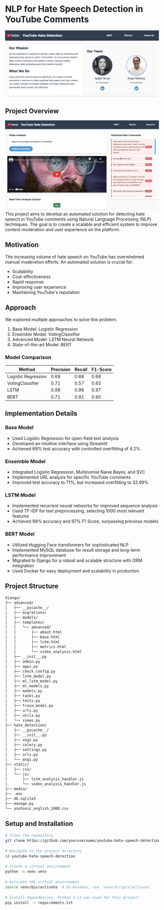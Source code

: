 # NLP for Hate Speech Detection in YouTube Comments
![alt text](image.png)

## Project Overview
![alt text](image-1.png)
This project aims to develop an automated solution for detecting hate speech in YouTube comments using Natural Language Processing (NLP) techniques. The goal is to create a scalable and efficient system to improve content moderation and user experience on the platform.

## Motivation

The increasing volume of hate speech on YouTube has overwhelmed manual moderation efforts. An automated solution is crucial for:

- Scalability
- Cost-effectiveness
- Rapid response
- Improving user experience
- Maintaining YouTube's reputation

## Approach

We explored multiple approaches to solve this problem:

1. Base Model: Logistic Regression
2. Ensemble Model: VotingClassifier
3. Advanced Model: LSTM Neural Network
4. State-of-the-art Model: BERT

### Model Comparison

| Method             | Precision | Recall | F1-Score |
|--------------------|-----------|--------|----------|
| Logistic Regression| 0.69      | 0.66   | 0.68     |
| VotingClassifier   | 0.71      | 0.57   | 0.63     |
| LSTM               | 0.98      | 0.96   | 0.97     |
| BERT               | 0.71      | 0.91   | 0.80     |

## Implementation Details

### Base Model

- Used Logistic Regression for open-field text analysis
- Developed an intuitive interface using Streamlit
- Achieved 69% test accuracy with controlled overfitting of 4.2%

### Ensemble Model

- Integrated Logistic Regression, Multinomial Naive Bayes, and SVC
- Implemented URL analysis for specific YouTube comments
- Improved test accuracy to 71%, but increased overfitting to 32.99%

### LSTM Model

- Implemented recurrent neural networks for improved sequence analysis
- Used TF-IDF for text preprocessing, selecting 1000 most relevant features
- Achieved 98% accuracy and 97% F1 Score, surpassing previous models

### BERT Model

- Utilized Hugging Face transformers for sophisticated NLP
- Implemented MySQL database for result storage and long-term performance improvement
- Migrated to Django for a robust and scalable structure with ORM integration
- Used Docker for easy deployment and scalability in production

## Project Structure
```
django/
├── advanced/
│   ├── __pycache__/
│   ├── migrations/
│   ├── models/
│   ├── templates/
│   │   └── advanced/
│   │       ├── about.html
│   │       ├── base.html
│   │       ├── lstm.html
│   │       ├── metrics.html
│   │       └── video_analysis.html
│   ├── __init__.py
│   ├── admin.py
│   ├── apps.py
│   ├── check_config.py
│   ├── lstm_model.py
│   ├── ml_lstm_model.py
│   ├── ml_models.py
│   ├── models.py
│   ├── tasks.py
│   ├── tests.py
│   ├── train_model.py
│   ├── urls.py
│   ├── utils.py
│   └── views.py
├── hate_detection/
│   ├── __pycache__/
│   ├── __init__.py
│   ├── asgi.py
│   ├── celery.py
│   ├── settings.py
│   ├── urls.py
│   └── wsgi.py
├── static/
│   ├── css/
│   └── js/
│       ├── lstm_analysis_handler.js
│       └── video_analysis_handler.js
├── media/
├── .env
├── db.sqlite3
├── manage.py
└── youtoxic_english_1000.csv
```

## Setup and Installation

```bash
# Clone the repository
git clone https://github.com/yourusername/youtube-hate-speech-detection.git

# Navigate to the project directory
cd youtube-hate-speech-detection

# Create a virtual environment
python -m venv venv

# Activate the virtual environment
source venv/bin/activate  # On Windows, use `venv\Scripts\activate`

# Install dependencies. Python 3.11 was used for this project
pip install -r requirements.txt
